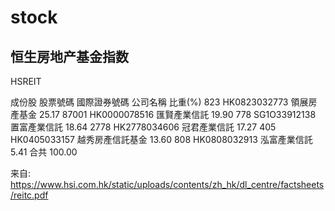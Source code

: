# stock

## 恒生房地产基金指数
HSREIT

成份股
股票號碼 國際證券號碼 公司名稱 比重(%)
823 HK0823032773 領展房產基⾦ 25.17
87001 HK0000078516 匯賢產業信託 19.90
778 SG1O33912138 置富產業信託 18.64
2778 HK2778034606 冠君產業信託 17.27
405 HK0405033157 越秀房產信託基⾦ 13.60
808 HK0808032913 泓富產業信託 5.41
合共 100.00

来自: https://www.hsi.com.hk/static/uploads/contents/zh_hk/dl_centre/factsheets/reitc.pdf